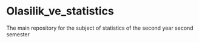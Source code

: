 # Olasilik_ve_statistics
The main repository for the subject of statistics of the second year second semester

